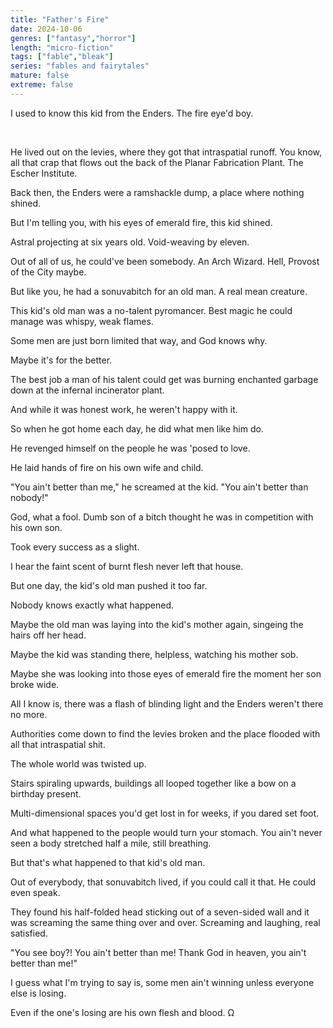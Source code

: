```yaml
---
title: "Father's Fire"
date: 2024-10-06
genres: ["fantasy","horror"]
length: "micro-fiction"
tags: ["fable","bleak"]
series: "fables and fairytales"
mature: false
extreme: false
---
```

I used to know this kid from the Enders. The fire eye'd boy.

&nbsp;

He lived out on the levies, where they got that intraspatial runoff. You know, all that crap that flows out the back of the Planar Fabrication Plant. The Escher Institute.

Back then, the Enders were a ramshackle dump, a place where nothing shined.

But I'm telling you, with his eyes of emerald fire, this kid shined.

Astral projecting at six years old. Void-weaving by eleven.

Out of all of us, he could've been somebody. An Arch Wizard. Hell, Provost of the City maybe.

But like you, he had a sonuvabitch for an old man. A real mean creature.

This kid's old man was a no-talent pyromancer. Best magic he could manage was whispy, weak flames.

Some men are just born limited that way, and God knows why.

Maybe it's for the better.

The best job a man of his talent could get was burning enchanted garbage down at the infernal incinerator plant.

And while it was honest work, he weren't happy with it.  

So when he got home each day, he did what men like him do.

He revenged himself on the people he was 'posed to love.

He laid hands of fire on his own wife and child.

"You ain't better than me," he screamed at the kid. "You ain't better than nobody!"

God, what a fool. Dumb son of a bitch thought he was in competition with his own son.

Took every success as a slight.

I hear the faint scent of burnt flesh never left that house.

But one day, the kid's old man pushed it too far.

Nobody knows exactly what happened.

Maybe the old man was laying into the kid's mother again, singeing the hairs off her head.

Maybe the kid was standing there, helpless, watching his mother sob.

Maybe she was looking into those eyes of emerald fire the moment her son broke wide.

All I know is, there was a flash of blinding light and the Enders weren't there no more.

Authorities come down to find the levies broken and the place flooded with all that intraspatial shit.

The whole world was twisted up.

Stairs spiraling upwards, buildings all looped together like a bow on a birthday present.

Multi-dimensional spaces you'd get lost in for weeks, if you dared set foot.

And what happened to the people would turn your stomach. You ain't never seen a body stretched half a mile, still breathing.

But that's what happened to that kid's old man.

Out of everybody, that sonuvabitch lived, if you could call it that. He could even speak.

They found his half-folded head sticking out of a seven-sided wall and it was screaming the same thing over and over. Screaming and laughing, real satisfied.

"You see boy?! You ain't better than me! Thank God in heaven, you ain't better than me!"

I guess what I'm trying to say is, some men ain't winning unless everyone else is losing.

Even if the one's losing are his own flesh and blood. Ω
